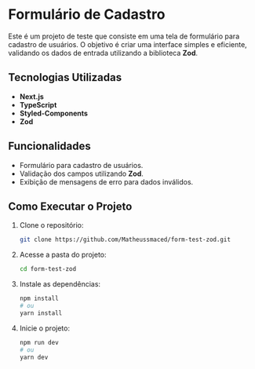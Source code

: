 # Formulário de Cadastro

Este é um projeto de teste que consiste em uma tela de formulário para cadastro de usuários. O objetivo é criar uma interface simples e eficiente, validando os dados de entrada utilizando a biblioteca **Zod**.

## Tecnologias Utilizadas

- **Next.js**
- **TypeScript**
- **Styled-Components**
- **Zod**

## Funcionalidades

- Formulário para cadastro de usuários.
- Validação dos campos utilizando **Zod**.
- Exibição de mensagens de erro para dados inválidos.

## Como Executar o Projeto

1. Clone o repositório:

   ```bash
   git clone https://github.com/Matheussmaced/form-test-zod.git
   ```

2. Acesse a pasta do projeto:

   ```bash
   cd form-test-zod
   ```

3. Instale as dependências:

   ```bash
   npm install
   # ou
   yarn install
   ```

4. Inicie o projeto:

   ```bash
   npm run dev
   # ou
   yarn dev
   ```
